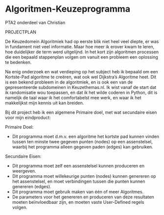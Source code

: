 # Algoritmen-Keuzeprogramma
PTA2 onderdeel van Christian

PROJECTPLAN

De Keuzedomein Algoritmiek had op eerste blik niet heel veel diepte, er was in fundament niet veel informatie. Maar hoe meer ik erover kwam te leren, hoe duidelijker de term werd uitgelijnd. 
In het kort zijn algoritmen processen die een bepaald stappenplan volgen om vanuit een probleem een oplossing te bedenken.

Na enig onderzoek en wat verdieping op het subject heb ik bepaald om een Kortste-Pad algoritme te creëren, wat ook wel Dijkstra’s Algoritme heet. Dit is een bekend probleem in de algoritmiek, en is ook een van de gepresenteerde subdomeinen in Keuzethemas.nl.
Ik wist vanaf de start dat ik randomisatie wou toepassen, en dat ik het wilde coderen in Python, dit is namelijk de taal waar ik het comfortabelst mee werk, en waar ik het makkelijkst mijn kennis uit kan breiden.

Bij dit project heb ik een algemene Primaire doel, met wat secundaire eisen voor mijn eindproduct:

Primaire Doel:
- Dit programma moet d.m.v. een algoritme het kortste pad kunnen vinden tussen ten minste twee gegeven punten (nodes) op een assenstelsel, waarbij het programma alleen gegeven paden (edges) kan gebruiken.

Secundaire Eisen:
- Dit programma moet zelf een assenstelsel kunnen produceren en weergeven.
- Dit programma moet willekeurige punten (nodes) kunnen genereren op het assenstelsel, en moet verbindingen tussen die punten kunnen genereren (edges).
- Dit programma moet gebruik maken van één of meer Algoritmes.
- De parameters voor het genereren en produceren van deze resultaten moeten beïnvloedbaar zijn, en moeten vaste User-Defined regels volgen.
